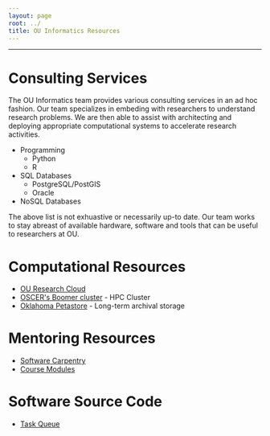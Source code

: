 ```yaml
---
layout: page
root: ../
title: OU Informatics Resources
---
```


----

# Consulting Services

The OU Informatics team provides various consulting services in an ad hoc
fashion.  Our team specializes in embeding with researchers to understand
research problems.  We are then able to assist with architecting and deploying
appropriate computational systems to accelerate research activities.

* Programming 
    * Python
    * R
* SQL Databases
    * PostgreSQL/PostGIS
    * Oracle
* NoSQL Databases 

The above list is not exhuastive or necessarily up-to date.  Our team works to
stay abreast of available hardware, software and tools that can be useful to
researchers at OU.

# Computational Resources

* [OU Research Cloud](OURCloud.html)
* [OSCER's Boomer cluster](http://www.oscer.ou.edu/resources.php#boomer) - HPC Cluster
* [Oklahoma Petastore](PetaStore.html) - Long-term archival storage 


# Mentoring Resources

* [Software Carpentry](SoftwareCarpentry.html)
* [Course Modules](CourseModules.html)


# Software Source Code

* [Task Queue](http://github.com/ouinformatics/q)




